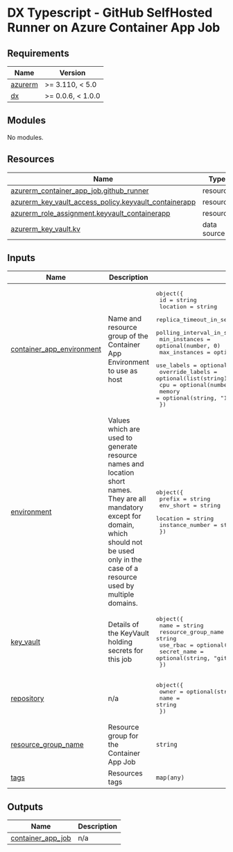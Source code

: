 # DX Typescript - GitHub SelfHosted Runner on Azure Container App Job

<!-- markdownlint-disable -->
<!-- BEGIN_TF_DOCS -->
## Requirements

| Name | Version |
|------|---------|
| <a name="requirement_azurerm"></a> [azurerm](#requirement\_azurerm) | >= 3.110, < 5.0 |
| <a name="requirement_dx"></a> [dx](#requirement\_dx) | >= 0.0.6, < 1.0.0 |

## Modules

No modules.

## Resources

| Name | Type |
|------|------|
| [azurerm_container_app_job.github_runner](https://registry.terraform.io/providers/hashicorp/azurerm/latest/docs/resources/container_app_job) | resource |
| [azurerm_key_vault_access_policy.keyvault_containerapp](https://registry.terraform.io/providers/hashicorp/azurerm/latest/docs/resources/key_vault_access_policy) | resource |
| [azurerm_role_assignment.keyvault_containerapp](https://registry.terraform.io/providers/hashicorp/azurerm/latest/docs/resources/role_assignment) | resource |
| [azurerm_key_vault.kv](https://registry.terraform.io/providers/hashicorp/azurerm/latest/docs/data-sources/key_vault) | data source |

## Inputs

| Name | Description | Type | Default | Required |
|------|-------------|------|---------|:--------:|
| <a name="input_container_app_environment"></a> [container\_app\_environment](#input\_container\_app\_environment) | Name and resource group of the Container App Environment to use as host | <pre>object({<br/>    id                          = string<br/>    location                    = string<br/>    replica_timeout_in_seconds  = optional(number, 1800)<br/>    polling_interval_in_seconds = optional(number, 30)<br/>    min_instances               = optional(number, 0)<br/>    max_instances               = optional(number, 30)<br/>    use_labels                  = optional(bool, false)<br/>    override_labels             = optional(list(string), [])<br/>    cpu                         = optional(number, 0.5)<br/>    memory                      = optional(string, "1Gi")<br/>  })</pre> | n/a | yes |
| <a name="input_environment"></a> [environment](#input\_environment) | Values which are used to generate resource names and location short names. They are all mandatory except for domain, which should not be used only in the case of a resource used by multiple domains. | <pre>object({<br/>    prefix          = string<br/>    env_short       = string<br/>    location        = string<br/>    instance_number = string<br/>  })</pre> | n/a | yes |
| <a name="input_key_vault"></a> [key\_vault](#input\_key\_vault) | Details of the KeyVault holding secrets for this job | <pre>object({<br/>    name                = string<br/>    resource_group_name = string<br/>    use_rbac            = optional(bool, false)<br/>    secret_name         = optional(string, "github-runner-pat")<br/>  })</pre> | n/a | yes |
| <a name="input_repository"></a> [repository](#input\_repository) | n/a | <pre>object({<br/>    owner = optional(string, "pagopa")<br/>    name  = string<br/>  })</pre> | n/a | yes |
| <a name="input_resource_group_name"></a> [resource\_group\_name](#input\_resource\_group\_name) | Resource group for the Container App Job | `string` | `null` | no |
| <a name="input_tags"></a> [tags](#input\_tags) | Resources tags | `map(any)` | n/a | yes |

## Outputs

| Name | Description |
|------|-------------|
| <a name="output_container_app_job"></a> [container\_app\_job](#output\_container\_app\_job) | n/a |
<!-- END_TF_DOCS -->

